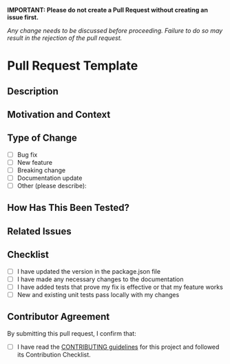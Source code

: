 **IMPORTANT: Please do not create a Pull Request without creating an issue first.**

_Any change needs to be discussed before proceeding. Failure to do so may result in the rejection of
the pull request._

# Pull Request Template

<!-- Thank you for your contribution! Please fill out the following template to help us review your pull
request! -->

## Description

<!-- Please include a summary of the change. -->

## Motivation and Context

<!-- Why is this change required? What problem does it solve? -->

## Type of Change

- [ ] Bug fix
- [ ] New feature
- [ ] Breaking change
- [ ] Documentation update
- [ ] Other (please describe):

## How Has This Been Tested?

<!-- Please describe the tests that you performed to verify your changes. -->

## Related Issues

<!-- List any related issues, pull requests, or discussions. -->

## Checklist

- [ ] I have updated the version in the package.json file
- [ ] I have made any necessary changes to the documentation
- [ ] I have added tests that prove my fix is effective or that my feature works
- [ ] New and existing unit tests pass locally with my changes

## Contributor Agreement

By submitting this pull request, I confirm that:

- [ ] I have read the [CONTRIBUTING guidelines](../../CONTRIBUTING.md) for this project and followed
      its Contribution Checklist.
